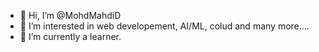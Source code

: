 - 👋 Hi, I’m @MohdMahdiD
- 👀 I’m interested in web developement, AI/ML, colud and many more....
- 🌱 I’m currently a learner.

<!---
MohdMahdiD/MohdMahdiD is a ✨ special ✨ repository because its `README.md` (this file) appears on your GitHub profile.
You can click the Preview link to take a look at your changes.
--->
